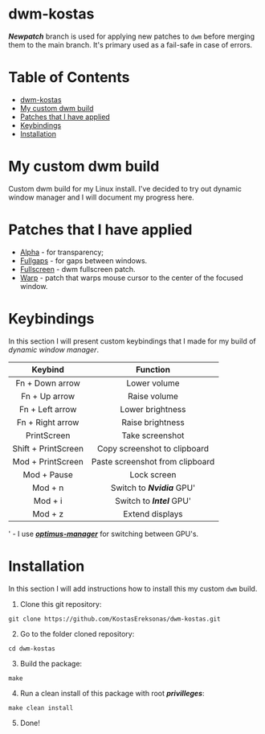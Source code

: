 # dwm-kostas

***Newpatch*** branch is used for applying new patches to `dwm` before merging them to the main branch. It's primary used as a fail-safe in case of errors.

Table of Contents
=================
* [dwm-kostas](#dwm-kostas)
* [My custom dwm build](#My-custom-dwm-build)
* [Patches that I have applied](#Patches-that-I-have-applied)
* [Keybindings](#Keybindings)
* [Installation](#Installation)

# My custom dwm build
Custom dwm build for my Linux install. I've decided to try out dynamic window manager and I will document my progress here.

# Patches that I have applied
* [Alpha](../main/patches/dwm-alpha-20201019-61bb8b2.diff) - for transparency;
* [Fullgaps](../main/patches/dwm-fullgaps-20200508-7b77734.diff) - for gaps between windows.
* [Fullscreen](../main/patches/dwm-fullscreen-6.2.diff) - dwm fullscreen patch.
* [Warp](../main/patches/dwm-warp-6.2.diff) - patch that warps mouse cursor to the center of the focused window.

# Keybindings
In this section I will present custom keybindings that I made for my build of _dynamic window manager_.

|		 Keybind		|				Function			|
|:---------------------:|:---------------------------------:|
|	Fn + Down arrow		|	Lower volume					|
|	Fn + Up arrow		|	Raise volume					|
|	Fn + Left arrow		|	Lower brightness				|
|	Fn + Right arrow	|	Raise brightness				|
|	PrintScreen			|	Take screenshot					|
|	Shift + PrintScreen |	Copy screenshot to clipboard	|
|	Mod + PrintScreen	|	Paste screenshot from clipboard	|
|	Mod + Pause			|	Lock screen						|
|	Mod + n				|	Switch to ***Nvidia*** GPU'		|
|	Mod + i				|	Switch to ***Intel*** GPU'		|
|	Mod + z				|	Extend displays					|

' - I use ***[optimus-manager](https://github.com/Askannz/optimus-manager)*** for switching between GPU's.

# Installation

In this section I will add instructions how to install this my custom `dwm` build.

1. Clone this git repository:

`git clone https://github.com/KostasEreksonas/dwm-kostas.git`

2. Go to the folder cloned repository:

`cd dwm-kostas`

3. Build the package:

`make`

4. Run a clean install of this package with root ***privilleges***:

`make clean install`

5. Done!
